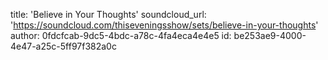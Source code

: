 title: 'Believe in Your Thoughts'
soundcloud_url: 'https://soundcloud.com/thiseveningsshow/sets/believe-in-your-thoughts'
author: 0fdcfcab-9dc5-4bdc-a78c-4fa4eca4e4e5
id: be253ae9-4000-4e47-a25c-5ff97f382a0c
